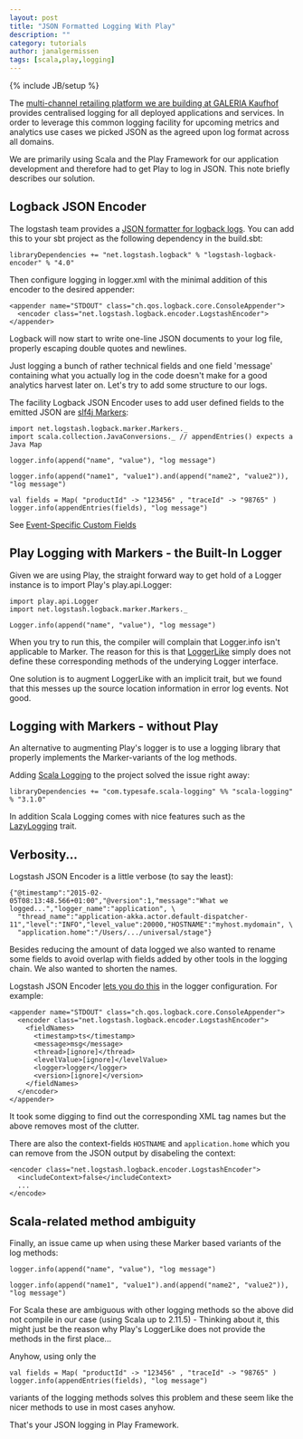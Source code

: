 ```yaml
---
layout: post
title: "JSON Formatted Logging With Play"
description: ""
category: tutorials
author: janalgermissen
tags: [scala,play,logging]
---
```

{% include JB/setup %}

The [multi-channel retailing platform we are building at GALERIA Kaufhof](http://www.startplatz.de/event/galeria-sucht-hacker/) provides
centralised logging for all deployed applications and services. In order to leverage this common logging facility for 
upcoming metrics and analytics use cases we picked JSON as the agreed upon log format across all
domains.

We are primarily using Scala and the Play Framework for our application development and
therefore had to get Play to log in JSON. This note briefly describes our solution.

## Logback JSON Encoder

The logstash team provides a [JSON formatter for logback logs](https://github.com/logstash/logstash-logback-encoder). You can
add this to your sbt project as the following dependency in the build.sbt:

    libraryDependencies += "net.logstash.logback" % "logstash-logback-encoder" % "4.0"

Then configure logging in logger.xml with the minimal addition of this encoder to
the desired appender:

    <appender name="STDOUT" class="ch.qos.logback.core.ConsoleAppender">
      <encoder class="net.logstash.logback.encoder.LogstashEncoder">
    </appender>

Logback will now start to write one-line JSON documents to your log file, properly escaping double quotes
and newlines.

Just logging a bunch of rather technical fields and one field 'message' containing what you
actually log in the code doesn't make for a good analytics harvest later on. Let's try to
add some structure to our logs.

The facility Logback JSON Encoder uses to add user defined fields to the emitted JSON are
[slf4j Markers](http://slf4j.org/api/org/slf4j/Marker.html):

    import net.logstash.logback.marker.Markers._
    import scala.collection.JavaConversions._ // appendEntries() expects a Java Map
    
    logger.info(append("name", "value"), "log message")
    
    logger.info(append("name1", "value1").and(append("name2", "value2")), "log message")
    
    val fields = Map( "productId" -> "123456" , "traceId" -> "98765" )
    logger.info(appendEntries(fields), "log message")

See [Event-Specific Custom Fields](https://github.com/logstash/logstash-logback-encoder#loggingevent_custom_event)

## Play Logging with Markers - the Built-In Logger

Given we are using Play, the straight forward way to get hold of a Logger instance is
to import Play's play.api.Logger:

    import play.api.Logger
    import net.logstash.logback.marker.Markers._
    
    Logger.info(append("name", "value"), "log message")

When you try to run this, the compiler will complain that Logger.info isn't applicable to
Marker. The reason for this is that [LoggerLike](https://github.com/playframework/playframework/blob/master/framework/src/play/src/main/scala/play/api/Logger.scala#L15)
simply does not define these corresponding methods of the underying Logger interface.

One solution is to augment LoggerLike with an implicit trait, but we found that this messes up the
source location information in error log events. Not good.

## Logging with Markers - without Play

An alternative to augmenting Play's logger is to use a logging library that properly implements
the Marker-variants of the log methods.

Adding [Scala Logging](https://github.com/typesafehub/scala-logging) to the project solved the
issue right away:

    libraryDependencies += "com.typesafe.scala-logging" %% "scala-logging" % "3.1.0"

In addition Scala Logging comes with nice features such as the
[LazyLogging](https://github.com/typesafehub/scala-logging#using-scala-logging) trait.

## Verbosity...

Logstash JSON Encoder is a little verbose (to say the least):

    {"@timestamp":"2015-02-05T08:13:48.566+01:00","@version":1,"message":"What we logged...","logger_name":"application", \
      "thread_name":"application-akka.actor.default-dispatcher-11","level":"INFO","level_value":20000,"HOSTNAME":"myhost.mydomain", \
      "application.home":"/Users/.../universal/stage"}

Besides reducing the amount of data logged we also wanted to rename some fields to avoid
overlap with fields added by other tools in the logging chain. We also wanted to shorten
the names.

Logstash JSON Encoder [lets you do this](https://github.com/logstash/logstash-logback-encoder#custom_field_names)
 in the logger configuration. For example:

    <appender name="STDOUT" class="ch.qos.logback.core.ConsoleAppender">
      <encoder class="net.logstash.logback.encoder.LogstashEncoder">
        <fieldNames>
          <timestamp>ts</timestamp>
          <message>msg</message>
          <thread>[ignore]</thread>
          <levelValue>[ignore]</levelValue>
          <logger>logger</logger>
          <version>[ignore]</version>
        </fieldNames>
      </encoder>
    </appender>

It took some digging to find out the corresponding XML tag names but the above removes
most of the clutter. 

There are also the context-fields `HOSTNAME` and `application.home` which you can remove
from the JSON output by disabeling the context:

    <encoder class="net.logstash.logback.encoder.LogstashEncoder">
      <includeContext>false</includeContext>
      ...
    </encode>

## Scala-related method ambiguity

Finally, an issue came up when using these Marker based variants of the
log methods:

    logger.info(append("name", "value"), "log message")
    
    logger.info(append("name1", "value1").and(append("name2", "value2")), "log message")

For Scala these are ambiguous with other logging methods so the above did
not compile in our case (using Scala up to 2.11.5) - Thinking about it, this might just be the
reason why Play's LoggerLike does not provide the methods in the first place...

Anyhow, using only the 

    val fields = Map( "productId" -> "123456" , "traceId" -> "98765" )
    logger.info(appendEntries(fields), "log message")

variants of the logging methods solves this problem and these seem like the nicer methods
to use in most cases anyhow.

That's your JSON logging in Play Framework.




    

